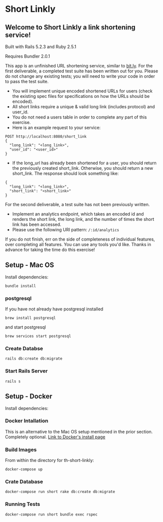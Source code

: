 # Short Linkly

## Welcome to Short Linkly a link shortening service!

Built with Rails 5.2.3 and Ruby 2.5.1

Requires Bundler 2.0.1

This app is an unfinished URL shortening service, similar to [bit.ly](https://bitly.com/). For the first deliverable, a completed test suite has been written out for you. Please do not change any existing tests; you will need to write your code in order to pass the test suite.

- You will implement unique encoded shortened URLs for users (check the existing spec files for specifications on how the URLs should be encoded).
- All short links require a unique & valid long link (includes protocol) and user_id.
- You do not need a users table in order to complete any part of this exercise.
- Here is an example request to your service:

```
POST http://localhost:8080/short_link
{
  "long_link": "<long_link>",
  "user_id": "<user_id>"
}
```
- If the long_url has already been shortened for a user, you should return the previously created short_link. Otherwise, you should return a new short_link. The response should look something like:

```
{
  "long_link": "<long_link>",
  "short_link": "<short_link>"
}
```

For the second deliverable, a test suite has not been previously written.

- Implement an analytics endpoint, which takes an encoded id and renders the short link, the long link, and the number of times the short link has been accessed.
- Please use the following URI pattern: `/:id/analytics`

If you do not finish, err on the side of completeness of individual features, over completing all features. You can use any tools you'd like. Thanks in advance for taking the time do this exercise!


## Setup - Mac OS

Install dependencies:

```shell
bundle install
```

### postgresql

If you have not already have postgresql installed

```shell
brew install postgresql
```

and start postgresql

```shell
brew services start postgresql
```

### Create Databse

```shell
rails db:create db:migrate
```

### Start Rails Server

```shell
rails s
```

## Setup - Docker

Install dependencies:

### Docker Intallation

This is an alternative to the Mac OS setup mentioned in the prior section.  Completely optional.
[Link to Docker's install page](https://docs.docker.com/install/)

### Build Images

From within the directory for th-short-linkly:
```shell
docker-compose up
```

### Crate Database

```shell
docker-compose run short rake db:create db:migrate
```

### Running Tests

```shell
docker-compose run short bundle exec rspec
```
